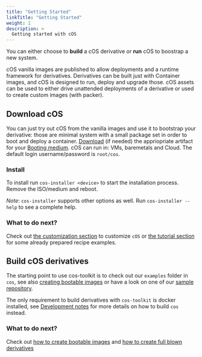 ```yaml
---
title: "Getting Started"
linkTitle: "Getting Started"
weight: 1
description: >
  Getting started with cOS
---
```


You can either choose to **build** a cOS derivative or **run** cOS to boostrap a new system.

cOS vanilla images are published to allow deployments and a runtime framework for derivatives. Derivatives can be built just with Container images, and cOS is designed to run, deploy and upgrade those. cOS assets can be used to either drive unattended deployments of a derivative or used to create custom images (with packer).

## Download cOS

You can just try out cOS from the vanilla images and use it to bootstrap your derivative: those are minimal system with a small package set in order to boot and deploy a container. [Download](../getting-started/download) (if needed) the appriopriate artifact for your [Booting medium](../getting-started/booting). cOS can run in: VMs, baremetals and Cloud. The default login username/password is `root/cos`.

### Install

To install run `cos-installer <device>` to start the installation process. Remove the ISO/medium and reboot.

_Note_: `cos-installer` supports other options as well. Run `cos-installer --help` to see a complete help.

### What to do next?

Check out [the customization section](../customizing) to customize `cOS` or [the tutorial section](../tutorials) for some already prepared recipe examples.

## Build cOS derivatives

The starting point to use cos-toolkit is to check out our `examples` folder in `cos`, see also [creating bootable images](../creating-derivatives/creating_bootable_images) or have a look on one of our [sample repository](https://github.com/rancher-sandbox/cos-toolkit-sample-repo).

The only requirement to build derivatives with `cos-toolkit` is docker installed, see [Development notes](../development) for more details on how to build `cos` instead.

### What to do next?

Check out [how to create bootable images](../creating-derivatives/creating_bootable_images) and [how to create full blown derivatives](../examples/creating_derivatives)
